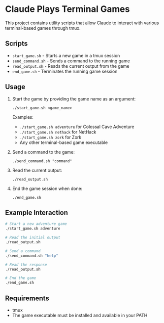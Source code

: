 # Claude Plays Terminal Games

This project contains utility scripts that allow Claude to interact with various terminal-based games through tmux.

## Scripts

- `start_game.sh` - Starts a new game in a tmux session
- `send_command.sh` - Sends a command to the running game
- `read_output.sh` - Reads the current output from the game
- `end_game.sh` - Terminates the running game session

## Usage

1. Start the game by providing the game name as an argument:
   ```
   ./start_game.sh <game_name>
   ```

   Examples:
   - `./start_game.sh adventure` for Colossal Cave Adventure
   - `./start_game.sh nethack` for NetHack
   - `./start_game.sh zork` for Zork
   - Any other terminal-based game executable

2. Send a command to the game:
   ```
   ./send_command.sh "command"
   ```

3. Read the current output:
   ```
   ./read_output.sh
   ```

4. End the game session when done:
   ```
   ./end_game.sh
   ```

## Example Interaction

```bash
# Start a new adventure game
./start_game.sh adventure

# Read the initial output
./read_output.sh

# Send a command
./send_command.sh "help"

# Read the response
./read_output.sh

# End the game
./end_game.sh
```

## Requirements

- tmux
- The game executable must be installed and available in your PATH